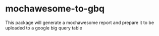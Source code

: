 # mochawesome-to-gbq
This package will generate a mochawesome report and prepare it to be uploaded to a google big query table
